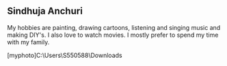 ## Sindhuja Anchuri

My hobbies are painting, drawing cartoons, listening and singing music and making DIY's. I also love to watch movies. I mostly prefer to spend my time with my family. 


[myphoto]C:\Users\S550588\Downloads